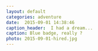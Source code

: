 ```yaml
---
layout: default
categories: adventure
date:  2015-09-01 14:38:46 
caption_header:  I had a dream...
caption: Blue badge, really ?
photo: 2015-09-01-hired.jpg
---
```


